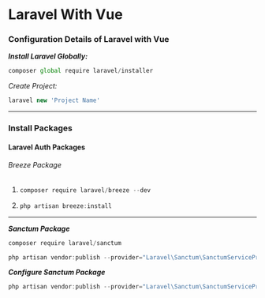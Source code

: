 # Laravel With Vue

### Configuration Details of Laravel with Vue

**_Install Laravel Globally:_**

```js
composer global require laravel/installer
```

_Create Project:_

```js
laravel new 'Project Name'
```

---

<h3>Install Packages</h3>
<h4>Laravel Auth Packages</h4>
<p>
<h6>Breeze Package</h6>
<ol>
<li>

```js
composer require laravel/breeze --dev
```

</li>
<li>

```cs
php artisan breeze:install
```

</li>
</ol>
</p>
<hr/>

**_Sanctum Package_**

```js
composer require laravel/sanctum
```

```js
php artisan vendor:publish --provider="Laravel\Sanctum\SanctumServiceProvider"
```

**_Configure Sanctum Package_**

```js
php artisan vendor:publish --provider="Laravel\Sanctum\SanctumServiceProvider"
```